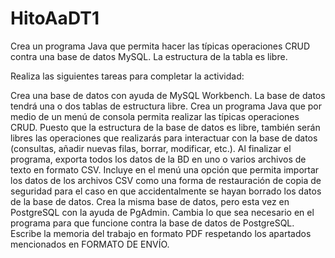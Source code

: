 # HitoAaDT1
Crea un programa Java que permita hacer las típicas operaciones CRUD contra una base de datos MySQL. La estructura de la tabla es libre. 

Realiza las siguientes tareas para completar la actividad:


Crea una base de datos con ayuda de MySQL Workbench. La base de datos tendrá una o dos tablas de estructura libre.
Crea un programa Java que por medio de un menú de consola permita realizar las típicas operaciones CRUD. Puesto que la estructura de la base de datos es libre, también serán libres las operaciones que realizarás para interactuar con la base de datos (consultas, añadir nuevas filas, borrar, modificar, etc.).
Al finalizar el programa, exporta todos los datos de la BD en uno o varios archivos de texto en formato CSV.
Incluye en el menú una opción que permita importar los datos de los archivos CSV como una forma de restauración de copia de seguridad para el caso en que accidentalmente se hayan borrado los datos de la base de datos.
Crea la misma base de datos, pero esta vez en PostgreSQL con la ayuda de PgAdmin.
Cambia lo que sea necesario en el programa para que funcione contra la base de datos de PostgreSQL.
Escribe la memoria del trabajo en formato PDF respetando los apartados mencionados en FORMATO DE ENVÍO.
